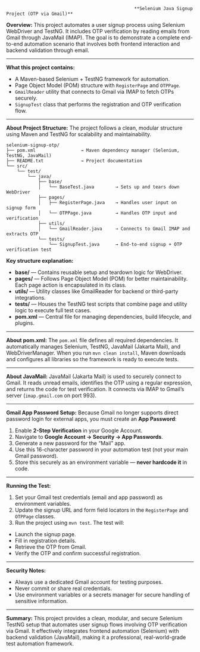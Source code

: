 
                                                    **Selenium Java Signup Project (OTP via Gmail)**
                                                                     

**Overview:**
This project automates a user signup process using Selenium WebDriver and TestNG. It includes OTP verification by reading emails from Gmail through JavaMail (IMAP). The goal is to demonstrate a complete end-to-end automation scenario that involves both frontend interaction and backend validation through email.

---

**What this project contains:**

* A Maven-based Selenium + TestNG framework for automation.
* Page Object Model (POM) structure with `RegisterPage` and `OTPPage`.
* `GmailReader` utility that connects to Gmail via IMAP to fetch OTPs securely.
* `SignupTest` class that performs the registration and OTP verification flow.

---

**About Project Structure:**
The project follows a clean, modular structure using Maven and TestNG for scalability and maintainability.

```
selenium-signup-otp/
├── pom.xml                 → Maven dependency manager (Selenium, TestNG, JavaMail)
├── README.txt              → Project documentation
└── src/
    └── test/
        └── java/
            ├── base/
            │   └── BaseTest.java        → Sets up and tears down WebDriver
            ├── pages/
            │   ├── RegisterPage.java    → Handles user input on signup form
            │   └── OTPPage.java         → Handles OTP input and verification
            ├── utils/
            │   └── GmailReader.java     → Connects to Gmail IMAP and extracts OTP
            └── tests/
                └── SignupTest.java      → End-to-end signup + OTP verification test
```

**Key structure explanation:**

* **base/** — Contains reusable setup and teardown logic for WebDriver.
* **pages/** — Follows Page Object Model (POM) for better maintainability. Each page action is encapsulated in its class.
* **utils/** — Utility classes like GmailReader for backend or third-party integrations.
* **tests/** — Houses the TestNG test scripts that combine page and utility logic to execute full test cases.
* **pom.xml** — Central file for managing dependencies, build lifecycle, and plugins.

---

**About pom.xml:**
The `pom.xml` file defines all required dependencies. It automatically manages Selenium, TestNG, JavaMail (Jakarta Mail), and WebDriverManager. When you run `mvn clean install`, Maven downloads and configures all libraries so the framework is ready to execute tests.

---

**About JavaMail:**
JavaMail (Jakarta Mail) is used to securely connect to Gmail. It reads unread emails, identifies the OTP using a regular expression, and returns the code for test verification. It connects via IMAP to Gmail’s server (`imap.gmail.com` on port 993).

---

**Gmail App Password Setup:**
Because Gmail no longer supports direct password login for external apps, you must create an **App Password**:

1. Enable **2-Step Verification** in your Google Account.
2. Navigate to **Google Account → Security → App Passwords**.
3. Generate a new password for the “Mail” app.
4. Use this 16-character password in your automation test (not your main Gmail password).
5. Store this securely as an environment variable — **never hardcode it** in code.

---

**Running the Test:**

1. Set your Gmail test credentials (email and app password) as environment variables.
2. Update the signup URL and form field locators in the `RegisterPage` and `OTPPage` classes.
3. Run the project using `mvn test`.
   The test will:

* Launch the signup page.
* Fill in registration details.
* Retrieve the OTP from Gmail.
* Verify the OTP and confirm successful registration.

---

**Security Notes:**

* Always use a dedicated Gmail account for testing purposes.
* Never commit or share real credentials.
* Use environment variables or a secrets manager for secure handling of sensitive information.

---

**Summary:**
This project provides a clean, modular, and secure Selenium TestNG setup that automates user signup flows involving OTP verification via Gmail. It effectively integrates frontend automation (Selenium) with backend validation (JavaMail), making it a professional, real-world-grade test automation framework.
